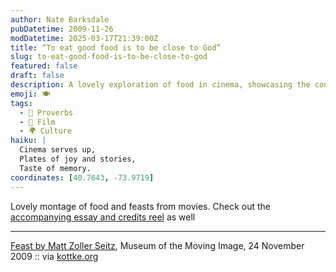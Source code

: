 ```yaml
---
author: Nate Barksdale
pubDatetime: 2009-11-26
modDatetime: 2025-03-17T21:39:00Z
title: “To eat good food is to be close to God”
slug: to-eat-good-food-is-to-be-close-to-god
featured: false
draft: false
description: A lovely exploration of food in cinema, showcasing the connections between culinary delights and storytelling.
emoji: 🍽️
tags:
  - 🍲 Proverbs
  - 🎥 Film
  - 🌍 Culture
haiku: |
  Cinema serves up,  
  Plates of joy and stories,  
  Taste of memory.
coordinates: [40.7643, -73.9719]
---
```


Lovely montage of food and feasts from movies. Check out the [accompanying essay and credits reel](http://web.archive.org/web/20241213090824/https://www.movingimagesource.us/articles/feast-20091124) as well

---

[Feast by Matt Zoller Seitz](http://web.archive.org/web/20241213090824/https://www.movingimagesource.us/articles/feast-20091124), Museum of the Moving Image, 24 November 2009 :: via [kottke.org](http://web.archive.org/web/20250210090303/https://kottke.org/)
